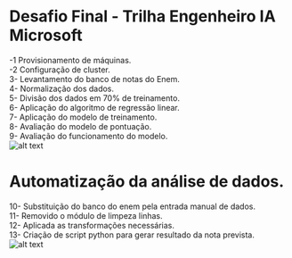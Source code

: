 # Desafio Final - Trilha Engenheiro IA Microsoft

-1 Provisionamento de máquinas.  
-2 Configuração de cluster.  
3- Levantamento do banco de notas do Enem.  
4- Normalização dos dados.  
5- Divisão dos dados em 70% de treinamento.  
6- Aplicação do algoritmo de regressão linear.  
7- Aplicação do modelo de treinamento.  
8- Avaliação do modelo de pontuação.  
9- Avaliação do funcionamento do modelo.  
![alt text](https://github.com/herigson/desafioanalisedados/blob/main/imagens/Treinamento-da-AI.png)  
# Automatização da análise de dados.  
10- Substituição do banco do enem pela entrada manual de dados.  
11- Removido o módulo de limpeza linhas.  
12- Aplicada as transformações necessárias.  
13- Criação de script python para gerar resultado da nota prevista.  
![alt text](https://github.com/herigson/desafioanalisedados/blob/main/imagens/inferencia-auto-nota.png)
